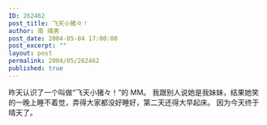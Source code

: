 ```yaml
---
ID: 262462
post_title: 飞天小猪々！
author: 南 靖男
post_date: 2004-05-04 17:00:00
post_excerpt: ""
layout: post
permalink: 2004/05/262462
published: true
---
```

昨天认识了一个叫做“飞天小猪々！”的 MM。
我跟别人说她是我妹妹，结果她笑的一晚上睡不着觉，弄得大家都没好睡好，第二天还得大早起床。
因为今天终于晴天了。